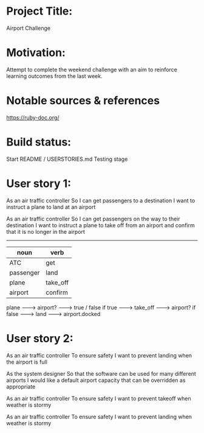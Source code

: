 # Project Title:
Airport Challenge

# Motivation: 
Attempt to complete the weekend challenge with an aim to reinforce learning outcomes from the last week. 

# Notable sources & references
https://ruby-doc.org/

# Build status:
Start
README / USERSTORIES.md
Testing stage

# User story 1:
As an air traffic controller 
So I can get passengers to a destination 
I want to instruct a plane to land at an airport

As an air traffic controller 
So I can get passengers on the way to their destination 
I want to instruct a plane to take off from an airport and confirm that it is no longer in the airport

____________________
noun     |   verb
---------|----------
ATC      | get
passenger| land 
plane    | take_off
airport  | confirm

plane ---> airport? ---> true / false
if true ---> take_off ---> airport?
if false  ---> land ---> airport.docked


# User story 2:
As an air traffic controller 
To ensure safety 
I want to prevent landing when the airport is full 

As the system designer
So that the software can be used for many different airports
I would like a default airport capacity that can be overridden as appropriate

As an air traffic controller 
To ensure safety 
I want to prevent takeoff when weather is stormy 

As an air traffic controller 
To ensure safety 
I want to prevent landing when weather is stormy 
```

















